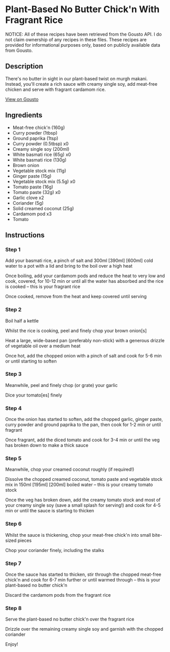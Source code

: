 # Plant-Based No Butter Chick'n With Fragrant Rice

NOTICE: All of these recipes have been retrieved from the Gousto API. I do not claim ownership of any recipes in these files. These recipes are provided for informational purposes only, based on publicly available data from Gousto.

## Description

There's no butter in sight in our plant-based twist on murgh makani. Instead, you'll create a rich sauce with creamy single soy, add meat-free chicken and serve with fragrant cardamom rice.

[View on Gousto](https://www.gousto.co.uk/recipes/cookbook/plant-based-no-butter-chicken-with-fragrant-rice)

## Ingredients

- Meat-free chick'n (160g)
- Curry powder (1tbsp)
- Ground paprika (1tsp)
- Curry powder (0.5tbsp) x0
- Creamy single soy (200ml)
- White basmati rice (65g) x0
- White basmati rice (130g)
- Brown onion
- Vegetable stock mix (11g)
- Ginger paste (15g)
- Vegetable stock mix (5.5g) x0
- Tomato paste (16g)
- Tomato paste (32g) x0
- Garlic clove x2
- Coriander (5g)
- Solid creamed coconut (25g)
- Cardamom pod x3
- Tomato

## Instructions


### Step 1

Add your basmati rice, a pinch of salt and 300ml <span class="text-purple">[390ml]</span><span class="text-danger"> [600ml]</span> cold water to a pot with a lid and bring to the boil over a high heat

Once boiling, add your cardamom pods and reduce the heat to very low and cook, covered, for 10-12 min or until all the water has absorbed and the rice is cooked – this is your fragrant rice

Once cooked, remove from the heat and keep covered until serving


### Step 2

Boil half a kettle

Whilst the rice is cooking, peel and finely chop your brown onion[s]

Heat a large, wide-based pan (preferably non-stick) with a generous drizzle of vegetable oil over a medium heat

Once hot, add the chopped onion with a pinch of salt and cook for 5-6 min or until starting to soften


### Step 3

Meanwhile, peel and finely chop (or grate) your garlic

Dice your tomato[es] finely


### Step 4

Once the onion has started to soften, add the chopped garlic, ginger paste, curry powder and ground paprika to the pan, then cook for 1-2 min or until fragrant

Once fragrant, add the diced tomato and cook for 3-4 min or until the veg has broken down to make a thick sauce


### Step 5

Meanwhile, chop your creamed coconut roughly (if required!)

Dissolve the chopped creamed coconut, tomato paste and vegetable stock mix in 150ml <span class="text-purple">[195ml]</span> <span class="text-danger">[200ml]</span> boiled water – this is your creamy tomato stock

Once the veg has broken down, add the creamy tomato stock and most of your creamy single soy (save a small splash for serving!) and cook for 4-5 min or until the sauce is starting to thicken


### Step 6

Whilst the sauce is thickening, chop your meat-free chick'n into small bite-sized pieces

Chop your coriander finely, including the stalks


### Step 7

Once the sauce has started to thicken, stir through the chopped meat-free chick'n and cook for 6-7 min further or until warmed through – this is your plant-based no butter chick'n

Discard the cardamom pods from the fragrant rice

### Step 8

Serve the plant-based no butter chick'n over the fragrant rice

Drizzle over the remaining creamy single soy and garnish with the chopped coriander

Enjoy!

